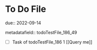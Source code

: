# To Do File

due:: 2022-09-14

metadatafield:: todoTestFile_186_49

- [ ] Task of todoTestFile_186 1 [[Query me]]
